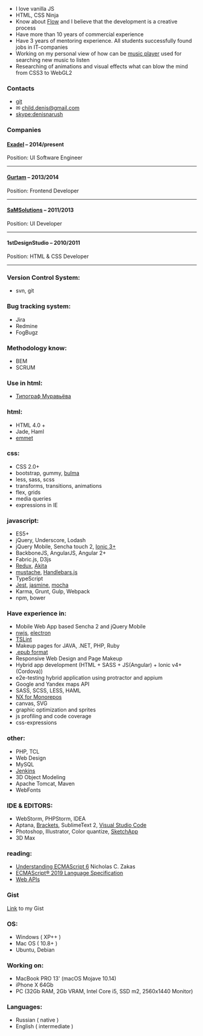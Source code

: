 - I love vanilla JS
- HTML, CSS Ninja
- Know about [Flow](https://en.wikipedia.org/wiki/Flow_(psychology)) and I believe that the development is a creative process
- Have more than 10 years of commercial experience
- Have 3 years of mentoring experience. All students successfully found jobs in IT-companies
- Working on my personal view of how can be [music player](https://github.com/denisnarush/mp) used for searching new music to listen
- Researching of animations and visual effects what can blow the mind from CSS3 to WebGL2

### Contacts
- [git](//github.com/denisnarush)
- ✉ [child.denis@gmail.com](mailto:child.denis@gmail.com)
- [skype:denisnarush](skype:denisnarush?chat)


### Companies
#### [Exadel](https://exadel.com) – 2014/present
Position: UI Software Engineer

___
#### [Gurtam](https://gurtam.com) – 2013/2014
Position: Frontend Developer

___
#### [SaMSolutions](https://www.sam-solutions.com) – 2011/2013
Position: UI Developer

___
#### 1stDesignStudio – 2010/2011
Position: HTML & CSS Developer

___


### Version Control System:
- svn, git

### Bug tracking system:
- Jira
- Redmine
- FogBugz

### Methodology know:
- BEM
- SCRUM

### Use in html:
- [Типограф Муравьёва](http://mdash.ru)

### html:
- HTML 4.0 +
- Jade, Haml
- [emmet](https://emmet.io)

### css:
- CSS 2.0+
- bootstrap, gummy, [bulma](https://bulma.io/)
- less, sass, scss
- transforms, transitions, animations
- flex, grids
- media queries
- expressions in IE

### javascript:
- ES5+
- jQuery, Underscore, Lodash
- jQuery Mobile, Sencha touch 2, [Ionic 3+](https://ionicframework.com/)
- BackboneJS, AngularJS, Angular 2+
- Fabric.js, D3js
- [Redux](https://redux.js.org/), [Akita](https://netbasal.gitbook.io/akita/)
- [mustache](https://mustache.github.io), [Handlebars.js](http://handlebarsjs.com)
- TypeScript
- [Jest](https://jestjs.io/), [jasmine](https://jasmine.github.io), [mocha](https://mochajs.org)
- Karma, Grunt, Gulp, Webpack
- npm, bower

### Have experience in:
- Mobile Web App based Sencha 2 and jQuery Mobile
- [nwjs](https://nwjs.io), [electron](https://electronjs.org)
- [TSLint](https://palantir.github.io/tslint/)
- Makeup pages for JAVA, .NET, PHP, Ruby
- [.epub format](https://en.wikipedia.org/wiki/EPUB)
- Responsive Web Design and Page Makeup
- Hybrid app development (HTML + SASS + JS(Angular) + Ionic v4+(Cordova))
- e2e-testing hybrid application using protractor and appium
- Google and Yandex maps API
- SASS, SCSS, LESS, HAML
- [NX for Monorepos](https://nx.dev/)
- canvas, SVG
- graphic optimization and sprites
- js profiling and code coverage
- css-expressions

### other:
- PHP, TCL
- Web Design
- MySQL
- [Jenkins](https://jenkins.io/)
- 3D Object Modeling
- Apache Tomcat, Maven
- WebFonts

### IDE & EDITORS:
- WebStorm, PHPStorm, IDEA
- Aptana, [Brackets](http://brackets.io/), SublimeText 2, [Visual Studio Code](https://code.visualstudio.com/)
- Photoshop, Illustrator, Color quantize, [SketchApp](https://www.sketchapp.com)
- 3D Max

### reading:
- [Understanding ECMAScript 6](https://github.com/nzakas/understandinges6) Nicholas C. Zakas
- [ECMAScript® 2019 Language Specification](https://tc39.github.io/ecma262/)
- [Web APIs](https://developer.mozilla.org/en-US/docs/Web/API)

### Gist
[Link](https://gist.github.com/denisnarush) to my Gist

### OS:
- Windows ( XP++ )
- Mac OS ( 10.8+ )
- Ubuntu, Debian

### Working on:
- MacBook PRO 13' (macOS Mojave 10.14)
- iPhone X 64Gb
- PC (32Gb RAM, 2Gb VRAM, Intel Core i5, SSD m2, 2560x1440 Monitor)

### Languages:
- Russian ( native )
- English ( intermediate )

